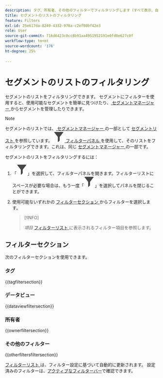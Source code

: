 ```yaml
---
description: タグ、所有者、その他のフィルターでフィルタリングします（すべて表示、自分が所有、自分と共有、お気に入りおよび承認済み）。
title: セグメントのリストのフィルタリング
feature: Filters
exl-id: 25e617da-8249-4332-970a-c2ef00bf42e3
role: User
source-git-commit: 716d6423c0cc8b91aa4951952191e0fd0e627c0f
workflow-type: tm+mt
source-wordcount: '176'
ht-degree: 25%

---
```


# セグメントのリストのフィルタリング

セグメントのリストをフィルタリングできます。 セグメントにフィルターを使用すると、使用可能なセグメントを簡単に見つけたり、[ セグメントマネージャー ](manage-filters.md) からセグメントを管理したりできます。

>[!NOTE]
>
>セグメントのリストでは、[ セグメントマネージャー ](manage-filters.md#filters-list) の一部として [ セグメントリスト ](manage-filters.md) を参照しています。 ![ フィルター ](/help/assets/icons/Filter.svg)[ フィルターパネル ](manage-filters.md#filter-panel) を使用して、そのリストをフィルタリングできます。これは、同じ [ セグメントマネージャー ](manage-filters.md) の一部です。
>


セグメントのリストをフィルタリングするには：

1. 「![フィルター](/help/assets/icons/Filter.svg)」を選択して、フィルターパネルを開きます。フィルターリストにスペースが必要な場合は、もう一度「![フィルター](/help/assets/icons/Filter.svg)」を選択してパネルを閉じることができます。
1. 使用可能ないずれかの [ フィルターセクション ](#filter-sections) からフィルターを選択します。

   >[!INFO]
   >
   >*項目* [ フィルターリスト ](manage-filters.md#filters-list) に表示されるフィルター項目を参照します。
   > 

## フィルターセクション

次のフィルターセクションを使用できます。

### タグ

{{tagfiltersection}}

### データビュー

{{dataviewfiltersection}}

### 所有者

{{ownerfiltersection}}


### その他のフィルター

{{otherfiltersfiltersection}}


[ フィルターリスト ](manage-filters.md#filters-list) は、フィルター設定に基づいて自動的に更新されます。 設定済みのフィルターは、[アクティブなフィルターバー](manage-filters.md#active-filter-bar)で確認できます。
